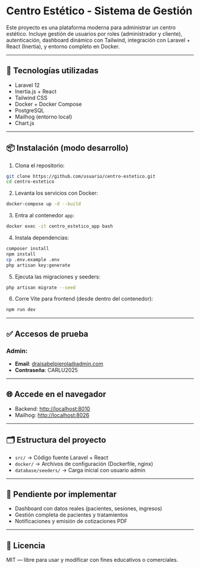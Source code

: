
# Centro Estético - Sistema de Gestión

Este proyecto es una plataforma moderna para administrar un centro estético. Incluye gestión de usuarios por roles (administrador y cliente), autenticación, dashboard dinámico con Tailwind, integración con Laravel + React (Inertia), y entorno completo en Docker.

---

## 🚀 Tecnologías utilizadas

- Laravel 12
- Inertia.js + React
- Tailwind CSS
- Docker + Docker Compose
- PostgreSQL
- Mailhog (entorno local)
- Chart.js

---

## 📦 Instalación (modo desarrollo)

1. Clona el repositorio:

```bash
git clone https://github.com/usuario/centro-estetico.git
cd centro-estetico
```

2. Levanta los servicios con Docker:

```bash
docker-compose up -d --build
```

3. Entra al contenedor `app`:

```bash
docker exec -it centro_estetico_app bash
```

4. Instala dependencias:

```bash
composer install
npm install
cp .env.example .env
php artisan key:generate
```

5. Ejecuta las migraciones y seeders:

```bash
php artisan migrate --seed
```

6. Corre Vite para frontend (desde dentro del contenedor):

```bash
npm run dev
```

---

## ✅ Accesos de prueba

### Admin:
- **Email**: draisabelpierola@admin.com
- **Contraseña**: CARLU2025

---

## 🌐 Accede en el navegador

- Backend: [http://localhost:8010](http://localhost:8010)
- Mailhog: [http://localhost:8026](http://localhost:8026)

---

## 🗂️ Estructura del proyecto

- `src/` → Código fuente Laravel + React
- `docker/` → Archivos de configuración (Dockerfile, nginx)
- `database/seeders/` → Carga inicial con usuario admin

---

## 📌 Pendiente por implementar

- Dashboard con datos reales (pacientes, sesiones, ingresos)
- Gestión completa de pacientes y tratamientos
- Notificaciones y emisión de cotizaciones PDF

---

## 🤝 Licencia

MIT — libre para usar y modificar con fines educativos o comerciales.
